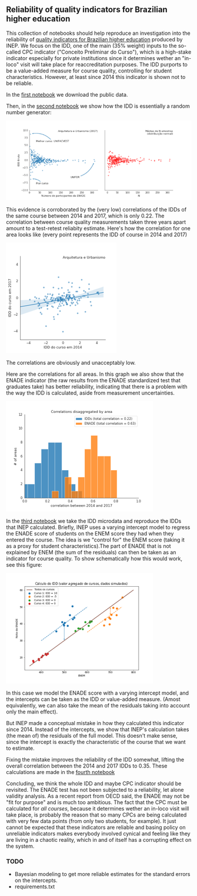 ## Reliability of quality indicators for Brazilian higher education
This collection of notebooks should help reproduce an investigation into the reliability of [quality indicators for Brazilian higher education](http://portal.inep.gov.br/web/guest/indicadores-de-qualidade) produced by INEP. We focus on the IDD, one of the main (35% weight) inputs to the so-called CPC indicator ("Conceito Preliminar do Curso"), which is a high-stake indicator especially for private institutions since it determines wether an "in-loco" visit will take place for reaccreditation purposes. The IDD purports to be a value-added measure for course quality, controlling for student characteristics. However, at least since 2014 this indicator is shown not to be reliable. 

In the [first notebook](1-CreateDataset.ipynb) we download the public data. 

Then, in the [second notebook](2-Correlations.ipynb) we show how the IDD is essentially a random number generator:

![Funnel image](figs/funnel-idd-21-2017-50.png)

This evidence is corroborated by the (very low) correlations of the IDDs of the same course between 2014 and 2017, which is only 0.22. The correlation between course quality measurements taken three years apart amount to a test-retest reliabity estimate. Here's how the correlation for one area looks like (every point represents the IDD of course in 2014 and 2017)

![correlation for area 21](figs/corr-21-14-17-50.png)

The correlations are obviously and unacceptably low. 

Here are the correlations for all areas. In this graph we also show that the ENADE indicator (the raw results from the ENADE standardized test that graduates take) has better reliability, indicating that there is a problem with the way the IDD is calculated, aside from measurement uncertainties.

![Correlation image](figs/corrs-14-17-50.png)


In the [third notebook](3-CalculateIDDs.ipynb) we take the IDD microdata and reproduce the IDDs that INEP calculated. Briefly, INEP uses a varying intercept model to regress the ENADE score of students on the ENEM score they had when they entered the course. The idea is we "control for" the ENEM score (taking it as a proxy for student characteristics).The part of ENADE that is not explained by ENEM (the sum of the residuals) can then be taken as an indicator for course quality. To show schematically how this would work, see this figure:

![simulated data showing a varying intercept model](figs/idd-simulated-50.png)

In this case we model the ENADE score with a varying intercept model, and the intercepts can be taken as the IDD or value-added measure. (Amost equivalently, we can also take the mean of the residuals taking into account only the main effect). 

But INEP made a conceptual mistake in how they calculated this indicator since 2014. Instead of the intercepts, we show that INEP's calculation takes (the mean of) the residuals of the full model. This doesn't make sense, since the intercept is exactly the characteristic of the course that we want to estimate. 

Fixing the mistake improves the reliability of the IDD somewhat, lifting the overall correlation between the 2014 and 2017 IDDs to 0.35. These calculations are made in the [fourth notebook](4-Correlations2.ipynb)

Concluding, we think the whole IDD and maybe CPC indicator should be revisited. The ENADE test has not been subjected to a reliability, let alone validity analysis. As a recent report from OECD said, the ENADE may not be "fit for purpose" and is much too ambitious. The fact that the CPC must be calculated for *all courses*, because it determines wether an in-loco visit will take place, is probably the reason that so many CPCs are being calculated with very few data points (from only two students, for example). It just cannot be expected that these indicators are reliable and basing policy on unreliable indicators makes everybody involved cynical and feeling like they are living in a chaotic reality, which in and of itself has a corrupting effect on the system.

### TODO
* Bayesian modeling to get more reliable estimates for the standard errors on the intercepts. 
* requirements.txt
